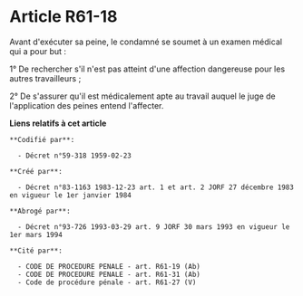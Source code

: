 # Article R61-18

Avant d'exécuter sa peine, le condamné se soumet à un examen médical qui a pour but :

1° De rechercher s'il n'est pas atteint d'une affection dangereuse pour les autres travailleurs ;

2° De s'assurer qu'il est médicalement apte au travail auquel le juge de l'application des peines entend l'affecter.

**Liens relatifs à cet article**

	**Codifié par**:

	  - Décret n°59-318 1959-02-23

	**Créé par**:

	  - Décret n°83-1163 1983-12-23 art. 1 et art. 2 JORF 27 décembre 1983 en vigueur le 1er janvier 1984

	**Abrogé par**:

	  - Décret n°93-726 1993-03-29 art. 9 JORF 30 mars 1993 en vigueur le 1er mars 1994

	**Cité par**:

	  - CODE DE PROCEDURE PENALE - art. R61-19 (Ab)
	  - CODE DE PROCEDURE PENALE - art. R61-31 (Ab)
	  - Code de procédure pénale - art. R61-27 (V)

